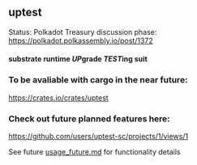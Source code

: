 ## uptest 

Status: Polkadot Treasury discussion phase: https://polkadot.polkassembly.io/post/1372    


#### substrate runtime *UP*grade *TEST*ing suit

### To be avaliable with cargo in the near future:  
https://crates.io/crates/uptest

### Check out future planned features here:   
https://github.com/users/uptest-sc/projects/1/views/1   

See future [usage_future.md](usage_future.md) for functionality details
